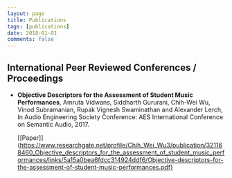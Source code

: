 ```yaml
---
layout: page
title: Publications
tags: [publications]
date: 2018-01-01
comments: false
---
```




## International Peer Reviewed Conferences / Proceedings


* **Objective Descriptors for the Assessment of Student Music Performances**,
 Amruta Vidwans, Siddharth Gururani, Chih-Wei Wu, Vinod Subramanian, Rupak Vignesh Swaminathan and Alexander Lerch,
In Audio Engineering Society Conference: AES International Conference on Semantic Audio, 2017.

    [[Paper]](https://www.researchgate.net/profile/Chih_Wei_Wu3/publication/321168460_Objective_descriptors_for_the_assessment_of_student_music_performances/links/5a15a0bea6fdcc314924ddf6/Objective-descriptors-for-the-assessment-of-student-music-performances.pdf}
